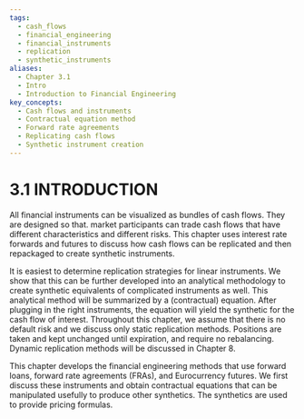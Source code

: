 ```yaml
---
tags:
  - cash_flows
  - financial_engineering
  - financial_instruments
  - replication
  - synthetic_instruments
aliases:
  - Chapter 3.1
  - Intro
  - Introduction to Financial Engineering
key_concepts:
  - Cash flows and instruments
  - Contractual equation method
  - Forward rate agreements
  - Replicating cash flows
  - Synthetic instrument creation
---
```


# 3.1 INTRODUCTION  

All financial instruments can be visualized as bundles of cash flows. They are designed so that. market participants can trade cash flows that have different characteristics and different risks. This chapter uses interest rate forwards and futures to discuss how cash flows can be replicated and then repackaged to create synthetic instruments.  

It is easiest to determine replication strategies for linear instruments. We show that this can be further developed into an analytical methodology to create synthetic equivalents of complicated instruments as well. This analytical method will be summarized by a (contractual) equation. After plugging in the right instruments, the equation will yield the synthetic for the cash flow of interest. Throughout this chapter, we assume that there is no default risk and we discuss only static replication methods. Positions are taken and kept unchanged until expiration, and require no rebalancing. Dynamic replication methods will be discussed in Chapter 8.  

This chapter develops the financial engineering methods that use forward loans, forward rate agreements (FRAs), and Eurocurrency futures. We first discuss these instruments and obtain contractual equations that can be manipulated usefully to produce other synthetics. The synthetics are used to provide pricing formulas.  
